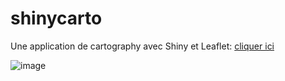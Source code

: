 # shinycarto
Une application de cartography avec Shiny et Leaflet: [cliquer ici](https://greffinmackenson.shinyapps.io/shinycarto/)

![image](https://user-images.githubusercontent.com/115395763/195977865-745155f8-12a9-4b7f-b11f-43d3fd64b43a.png)

